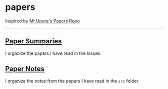 # papers

Inspired by [Mr.Upura's Papers Repo](https://github.com/upura/papers)

---

## [Paper Summaries](https://github.com/shunkakinoki/papers/issues)

I organize the papers I have read in the Issues.

## [Paper Notes](https://github.com/shunkakinoki/papers/src)

I organize the notes from the papers I have read in the `src` folder.
